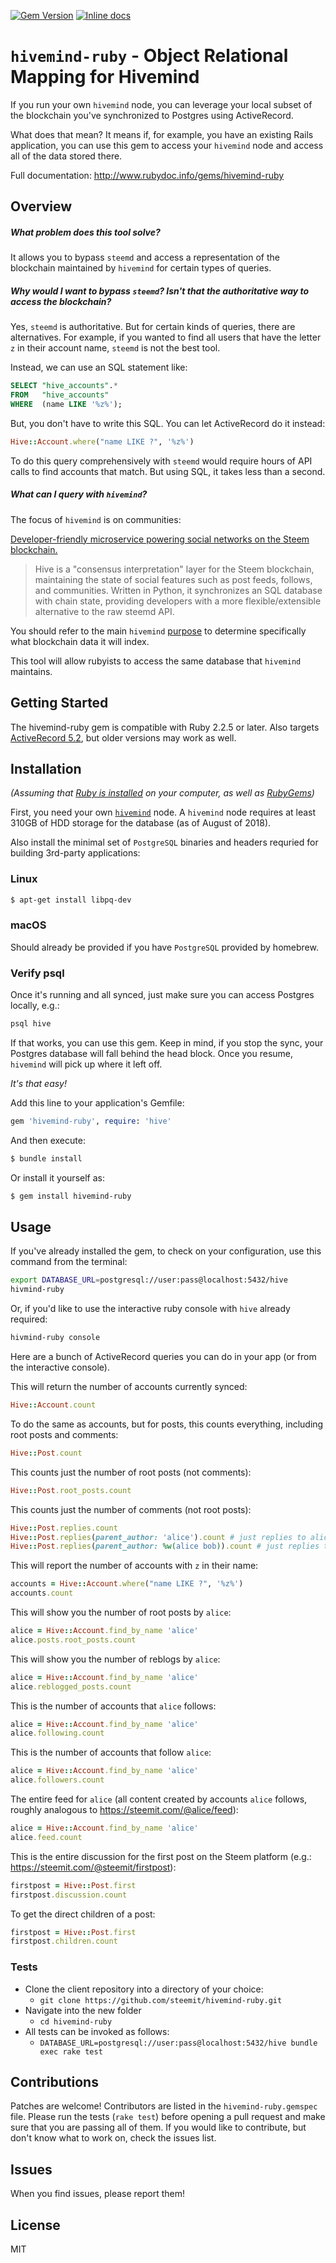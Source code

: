 [![Gem Version](https://badge.fury.io/rb/hivemind-ruby.svg)](https://badge.fury.io/rb/hivemind-ruby)
[![Inline docs](http://inch-ci.org/github/steemit/hivemind-ruby.svg?branch=master&style=shields)](http://inch-ci.org/github/steemit/hivemind-ruby)

# `hivemind-ruby` - Object Relational Mapping for Hivemind

If you run your own `hivemind` node, you can leverage your local subset of the blockchain you've synchronized to Postgres using ActiveRecord.

What does that mean?  It means if, for example, you have an existing Rails application, you can use this gem to access your `hivemind` node and access all of the data stored there.

Full documentation: http://www.rubydoc.info/gems/hivemind-ruby

## Overview

##### What problem does this tool solve?

It allows you to bypass `steemd` and access a representation of the blockchain maintained by `hivemind` for certain types of queries.

##### Why would I want to bypass `steemd`?  Isn't that the authoritative way to access the blockchain?

Yes, `steemd` is authoritative.  But for certain kinds of queries, there are alternatives.  For example, if you wanted to find all users that have the letter `z` in their account name, `steemd` is not the best tool.

Instead, we can use an SQL statement like:

```sql
SELECT "hive_accounts".*
FROM   "hive_accounts"
WHERE  (name LIKE '%z%');
```

But, you don't have to write this SQL.  You can let ActiveRecord do it instead:

```ruby
Hive::Account.where("name LIKE ?", '%z%')
```

To do this query comprehensively with `steemd` would require hours of API calls to find accounts that match.  But using SQL, it takes less than a second.

##### What can I query with `hivemind`?

The focus of `hivemind` is on communities:

[Developer-friendly microservice powering social networks on the Steem blockchain.
](https://github.com/steemit/hivemind#developer-friendly-microservice-powering-social-networks-on-the-steem-blockchain)

> Hive is a "consensus interpretation" layer for the Steem blockchain, maintaining the state of social features such as post feeds, follows, and communities. Written in Python, it synchronizes an SQL database with chain state, providing developers with a more flexible/extensible alternative to the raw steemd API.

You should refer to the main `hivemind` [purpose](https://github.com/steemit/hivemind#purpose) to determine specifically what blockchain data it will index.

This tool will allow rubyists to access the same database that `hivemind` maintains.

## Getting Started

The hivemind-ruby gem is compatible with Ruby 2.2.5 or later.  Also targets [ActiveRecord 5.2](https://github.com/rails/rails/blob/v5.2.0/activerecord/CHANGELOG.md#rails-520-april-09-2018), but older versions may work as well.

## Installation

*(Assuming that [Ruby is installed](https://www.ruby-lang.org/en/downloads/) on your computer, as well as [RubyGems](http://rubygems.org/pages/download))*

First, you need your own [`hivemind`](https://github.com/steemit/hivemind) node.  A `hivemind` node requires at least 310GB of HDD storage for the database (as of August of 2018).

Also install the minimal set of `PostgreSQL` binaries and headers requried for building 3rd-party applications:

### Linux

```bash
$ apt-get install libpq-dev
```

### macOS

Should already be provided if you have `PostgreSQL` provided by homebrew.

### Verify psql

Once it's running and all synced, just make sure you can access Postgres locally, e.g.:

```bash
psql hive
```

If that works, you can use this gem.  Keep in mind, if you stop the sync, your Postgres database will fall behind the head block.  Once you resume, `hivemind` will pick up where it left off.

*It's that easy!*

Add this line to your application's Gemfile:

```ruby
gem 'hivemind-ruby', require: 'hive'
```

And then execute:
```bash
$ bundle install
```

Or install it yourself as:
```bash
$ gem install hivemind-ruby
```

## Usage

If you've already installed the gem, to check on your configuration, use this command from the terminal:

```bash
export DATABASE_URL=postgresql://user:pass@localhost:5432/hive
hivmind-ruby
```

Or, if you'd like to use the interactive ruby console with `hive` already required:

```bash
hivmind-ruby console
```

Here are a bunch of ActiveRecord queries you can do in your app (or from the interactive console).

This will return the number of accounts currently synced:

```ruby
Hive::Account.count
```

To do the same as accounts, but for posts, this counts everything, including root posts and comments:

```ruby
Hive::Post.count
```

This counts just the number of root posts (not comments):

```ruby
Hive::Post.root_posts.count
```

This counts just the number of comments (not root posts):

```ruby
Hive::Post.replies.count
Hive::Post.replies(parent_author: 'alice').count # just replies to alice
Hive::Post.replies(parent_author: %w(alice bob)).count # just replies to alice or bob
```

This will report the number of accounts with `z` in their name:

```ruby
accounts = Hive::Account.where("name LIKE ?", '%z%')
accounts.count
```

This will show you the number of root posts by `alice`:

```ruby
alice = Hive::Account.find_by_name 'alice'
alice.posts.root_posts.count
```

This will show you the number of reblogs by `alice`:

```ruby
alice = Hive::Account.find_by_name 'alice'
alice.reblogged_posts.count
```

This is the number of accounts that `alice` follows:

```ruby
alice = Hive::Account.find_by_name 'alice'
alice.following.count
```

This is the number of accounts that follow `alice`:

```ruby
alice = Hive::Account.find_by_name 'alice'
alice.followers.count
```

The entire feed for `alice` (all content created by accounts `alice` follows, roughly analogous to https://steemit.com/@alice/feed):

```ruby
alice = Hive::Account.find_by_name 'alice'
alice.feed.count
```

This is the entire discussion for the first post on the Steem platform (e.g.: https://steemit.com/@steemit/firstpost):

```ruby
firstpost = Hive::Post.first
firstpost.discussion.count
```

To get the direct children of a post:

```ruby
firstpost = Hive::Post.first
firstpost.children.count
```

### Tests

* Clone the client repository into a directory of your choice:
  * `git clone https://github.com/steemit/hivemind-ruby.git`
* Navigate into the new folder
  * `cd hivemind-ruby`
* All tests can be invoked as follows:
  * `DATABASE_URL=postgresql://user:pass@localhost:5432/hive bundle exec rake test`

## Contributions

Patches are welcome! Contributors are listed in the `hivemind-ruby.gemspec` file. Please run the tests (`rake test`) before opening a pull request and make sure that you are passing all of them. If you would like to contribute, but don't know what to work on, check the issues list.

## Issues

When you find issues, please report them!

## License

MIT
